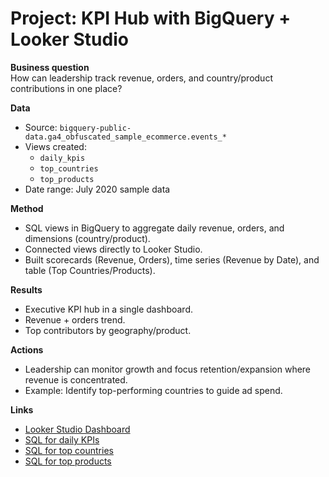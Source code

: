 # Project: KPI Hub with BigQuery + Looker Studio

**Business question**  
How can leadership track revenue, orders, and country/product contributions in one place?

**Data**  
- Source: `bigquery-public-data.ga4_obfuscated_sample_ecommerce.events_*`
- Views created:
  - `daily_kpis`
  - `top_countries`
  - `top_products`
- Date range: July 2020 sample data

**Method**  
- SQL views in BigQuery to aggregate daily revenue, orders, and dimensions (country/product).
- Connected views directly to Looker Studio.
- Built scorecards (Revenue, Orders), time series (Revenue by Date), and table (Top Countries/Products).

**Results**  
- Executive KPI hub in a single dashboard.  
- Revenue + orders trend.  
- Top contributors by geography/product.  

**Actions**  
- Leadership can monitor growth and focus retention/expansion where revenue is concentrated.  
- Example: Identify top-performing countries to guide ad spend.

**Links**  
- [Looker Studio Dashboard](https://lookerstudio.google.com/reporting/9fd668e7-62ec-4751-bf84-89fad5205ed7)
- [SQL for daily KPIs](../..//projects/kpi_hub/daily_kpis.sql)
- [SQL for top countries](../..//projects/kpi_hub/top_countries.sql)
- [SQL for top products](../..//projects/kpi_hub/top_products.sql)
